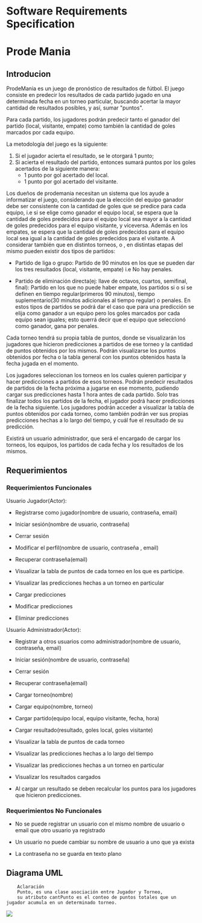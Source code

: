 # Software Requirements Specification

# Prode Mania 

## Introducion
 
ProdeMania es un juego de pronóstico de resultados de fútbol. El juego consiste en predecir los resultados de cada partido jugado en una determinada fecha en un torneo particular, buscando acertar la mayor cantidad de resultados posibles, y así, sumar "puntos".

Para cada partido, los jugadores podrán predecir tanto el ganador del partido (local, visitante, empate) como también la cantidad de goles marcados por cada equipo.  

La metodología del juego es la siguiente:  
1) Si el jugador acierta el resultado, se le otorgará 1 punto; 
2) Si acierta el resultado del partido, entonces sumará puntos por los goles acertados de la siguiente manera:
    - 1 punto por gol acertado del local.
    - 1 punto por gol acertado del visitante.


Los dueños de prodemania necesitan un sistema que los ayude a informatizar el juego, considerando que la elección del equipo ganador debe ser consistente con la cantidad de goles que se predice para cada equipo, i.e  si se elige como ganador el equipo local, se espera que la cantidad de goles predecidos para el equipo local sea mayor a la cantidad de goles predecidos para el equipo visitante, y viceversa. Además en los empates, se espera que la cantidad de goles predecidos para el equipo local sea igual a la cantidad de goles predecidos para el visitante.
A considerar también que en  distintos torneos, o , en distintas etapas del mismo pueden existir dos tipos de partidos: 
- Partido de liga o grupo: Partido de 90 minutos en los que se pueden dar los tres resultados (local, visitante, empate) i.e No hay penales.

- Partido de eliminación directa(ej: llave de octavos, cuartos, semifinal, final): Partido en los que no puede haber empate, los partidos si o si se definen en tiempo regular(primeros 90 minutos), tiempo suplementario(30 minutos adicionales al tiempo regular) o penales. En estos tipos de partidos se podrá dar el caso que para una predicción se elija como ganador a un equipo pero los goles marcados por cada equipo sean iguales; esto querrá decir que el equipo que seleccionó como ganador, gana por penales.

Cada torneo tendrá su propia tabla de puntos, donde se visualizarán los jugadores que hicieron predicciones a partidos de ese torneo y la cantidad de puntos obtenidos por los mismos. Podrán visualizarse los puntos obtenidos por fecha o la tabla general con los puntos obtenidos hasta la fecha jugada en el momento. 

Los jugadores seleccionan los torneos en los cuales quieren participar y hacer predicciones a partidos de esos torneos. Podrán predecir resultados de partidos de la fecha próxima a jugarse en ese momento, pudiendo cargar sus predicciones hasta 1 hora antes de cada partido. Solo tras finalizar todos los partidos de la fecha, el jugador podrá hacer predicciones de la fecha siguiente.
Los jugadores podrán acceder a visualizar la tabla de puntos obtenidos por cada torneo, como también podrán ver sus propias predicciones hechas a lo largo del tiempo, y cuál fue el resultado de su predicción.

Existirá un usuario administrador, que será el encargado de cargar los torneos, los equipos, los partidos de cada fecha y los resultados de los mismos.

## Requerimientos

### Requerimientos Funcionales

Usuario Jugador(Actor):
- Registrarse como jugador(nombre de usuario, contraseña, email)

- Iniciar sesión(nombre de usuario, contraseña)

- Cerrar sesión

- Modificar el perfil(nombre de usuario, contraseña , email)

- Recuperar contraseña(email)

- Visualizar la tabla de puntos de cada torneo en los que es participe.

- Visualizar las predicciones hechas a un torneo en particular

- Cargar predicciones

- Modificar predicciones 

- Eliminar predicciones


Usuario Administrador(Actor):
- Registrar a otros usuarios como administrador(nombre de usuario, contraseña, email)

- Iniciar sesión(nombre de usuario, contraseña)

- Cerrar sesión

- Recuperar contraseña(email)

- Cargar torneo(nombre)

- Cargar equipo(nombre, torneo)

- Cargar partido(equipo local, equipo visitante, fecha, hora)

- Cargar resultado(resultado, goles local, goles visitante)

- Visualizar la tabla de puntos de cada torneo

- Visualizar las predicciones hechas a lo largo del tiempo

- Visualizar las predicciones hechas a un torneo en particular

- Visualizar los resultados cargados

- Al cargar un resultado se deben recalcular los puntos para los jugadores que hicieron predicciones.
### Requerimientos No Funcionales

- No se puede registrar un usuario con el mismo nombre de usuario o email que otro usuario ya registrado

- Un usuario no puede cambiar su nombre de usuario a uno que ya exista

- La contraseña no se guarda en texto plano


## Diagrama UML
        Aclaración
        Punto, es una clase asociación entre Jugador y Torneo, 
        su atributo cantPunto es el conteo de puntos totales que un jugador acumula en un determinado torneo.

[![](https://mermaid.ink/img/pako:eNqdVNtKw0AQ_ZWwj0WLvoYiBFrbQmtLbREhL0N2tMEkGzYbJGj-3b1lt41Ri3may9lzZmYn-0ESRpGEJMmgqqYpvHLI4yKQ36FCHkw-r6-DiOZp0Q9uM2iQ6-hJKgwKyPEsgDmk2VmklFLvjFN32GQNYxCT2_H4NiaBFInJzXg8kvY945hAJQyy8wx21GHtuTWI5GiA2hxGTUGgFTbmEGjPaq4aKsSffHuEXPYG79AEl4KPLMeB5k_Ro4Eqfm-_j9ZaF_EOXoDFblnqYMq8TDu2a6O3y9X9YYLq41jVmZCj2O-05TNqNnMGWeVDara9UKlqsX7babqVNLL6Hr5p_luSQnN6pObeE02JkvdkAVufdLWZqqy6r2sywaLOkYNIWXF35-KLzXrmnOgpenbOdBc92Qm33aQ79l7TP5HPd5vDdrWcH7zEbLVcLx-i_XLzsF1Ej7OeguFXv4xnp1glPC0V9wBWLaDHuvehB3KbMww9H55eQQ8UTEDmN1Qz2yS5IrJt-QRR-cjpEzERR5TEJJQmBf4Wk7hoJa4uqexqRlPBOAlf5KXjFYFasMemSEgoeI0dyD6UFtV-AWTigXQ)](https://mermaid-js.github.io/mermaid-live-editor/edit#pako:eNqdVNtKw0AQ_ZWwj0WLvoYiBFrbQmtLbREhL0N2tMEkGzYbJGj-3b1lt41Ri3may9lzZmYn-0ESRpGEJMmgqqYpvHLI4yKQ36FCHkw-r6-DiOZp0Q9uM2iQ6-hJKgwKyPEsgDmk2VmklFLvjFN32GQNYxCT2_H4NiaBFInJzXg8kvY945hAJQyy8wx21GHtuTWI5GiA2hxGTUGgFTbmEGjPaq4aKsSffHuEXPYG79AEl4KPLMeB5k_Ro4Eqfm-_j9ZaF_EOXoDFblnqYMq8TDu2a6O3y9X9YYLq41jVmZCj2O-05TNqNnMGWeVDara9UKlqsX7babqVNLL6Hr5p_luSQnN6pObeE02JkvdkAVufdLWZqqy6r2sywaLOkYNIWXF35-KLzXrmnOgpenbOdBc92Qm33aQ79l7TP5HPd5vDdrWcH7zEbLVcLx-i_XLzsF1Ej7OeguFXv4xnp1glPC0V9wBWLaDHuvehB3KbMww9H55eQQ8UTEDmN1Qz2yS5IrJt-QRR-cjpEzERR5TEJJQmBf4Wk7hoJa4uqexqRlPBOAlf5KXjFYFasMemSEgoeI0dyD6UFtV-AWTigXQ)